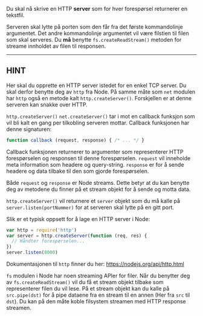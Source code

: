 Du skal nå skrive en HTTP **server** som for hver forespørsel returnerer en tekstfil.

Serveren skal lytte på porten som den får fra det første kommandolinje argumentet. Det andre kommandolinje argumentet vil være filstien til filen som skal serveres. Du **må** benytte `fs.createReadStream()` metoden for streame innholdet av filen til responsen.

----------------------------------------------------------------------
## HINT

Her skal du opprette en HTTP server istedet for en enkel TCP server. Du skal derfor benytte deg av `http` fra Node. På samme måte som `net` modulen har `http` også en metode kalt `http.createServer()`. Forskjellen er at denne serveren kan snakke over HTTP.

`http.createServer()` `net.createServer()` tar i mot en callback funksjon som vil bli kalt en gang per tilkobling serveren mottar. Callback funksjonen har denne signaturen:

```js
function callback (request, response) { /* ... */ }
```

Callback funksjonen returnerer to argumenter som representerer HTTP forespørselen og responsen til denne forespørselen. `request` vil inneholde meta information som headere og query-string. `response` er for å sende headere og data tilbake til den som gjorde forespørselen.

Både `request` og `response` er Node streams. Dette betyr at du kan benytte deg av metodene du finner på et stream objekt for å sende og motta data.

`http.createServer()` vil returnere et `server` objekt som du må kalle på `server.listen(portNummer)` for at serveren skal lytte på en gitt port.


Slik er et typisk oppsett for å lage en HTTP server i Node:

```js
var http = require('http')
var server = http.createServer(function (req, res) {
  // Håndter forespørselen...
})
server.listen(8000)
```

Dokumentasjonen til `http` finner du her:
  https://nodejs.org/api/http.html


`fs` modulen i Node har noen streaming APIer for filer. Når du benytter deg av `fs.createReadStream()` vil du få et stream objekt tilbake som representerer filen du vil lese. På et stream objekt kan du kalle på `src.pipe(dst)` for å pipe dataene fra en stream til en annen (Her fra `src` til `dst`). Du kan på den måte koble filsystem streamen med HTTP response streamen.
